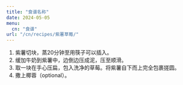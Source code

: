 ```yaml
---
title: "食谱名称"
date: 2024-05-05
menu:
  cn: "食谱"
url: "/cn/recipes/紫薯草莓/"
---
```


1. 紫薯切块，蒸20分钟至用筷子可以插入。
2. 缓加牛奶到紫薯中，边倒边压成泥，压至顺滑。
3. 取一块在手心压扁，包入洗净的草莓。将紫薯自下而上完全包裹搓圆。
4. 撒上椰蓉（optional）。